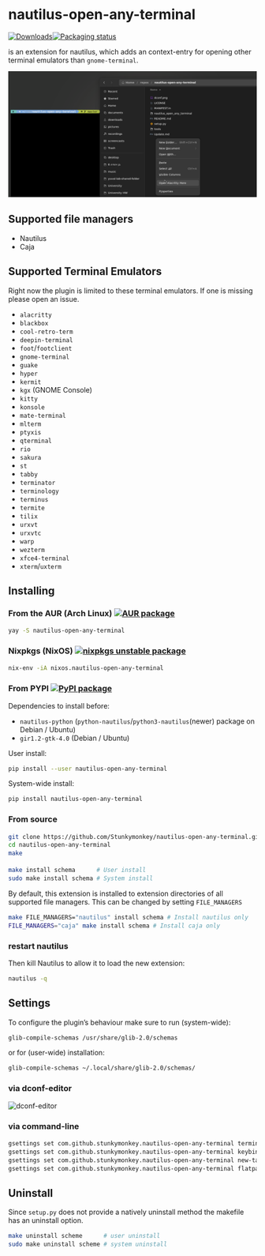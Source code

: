 # nautilus-open-any-terminal

[![Downloads](https://pepy.tech/badge/nautilus-open-any-terminal)](https://pepy.tech/project/nautilus-open-any-terminal)[![Packaging status](https://repology.org/badge/tiny-repos/nautilus-open-any-terminal.svg)](https://repology.org/project/nautilus-open-any-terminal/versions)

is an extension for nautilus, which adds an context-entry for opening other terminal emulators than `gnome-terminal`.

![screenshot](./screenshot.png)

## Supported file managers
- Nautilus
- Caja

## Supported Terminal Emulators

Right now the plugin is limited to these terminal emulators. If one is missing please open an issue.

- `alacritty`
- `blackbox`
- `cool-retro-term`
- `deepin-terminal`
- `foot`/`footclient`
- `gnome-terminal`
- `guake`
- `hyper`
- `kermit`
- `kgx` (GNOME Console)
- `kitty`
- `konsole`
- `mate-terminal`
- `mlterm`
- `ptyxis`
- `qterminal`
- `rio`
- `sakura`
- `st`
- `tabby`
- `terminator`
- `terminology`
- `terminus`
- `termite`
- `tilix`
- `urxvt`
- `urxvtc`
- `warp`
- `wezterm`
- `xfce4-terminal`
- `xterm`/`uxterm`

## Installing

### From the AUR (Arch Linux) [![AUR  package](https://repology.org/badge/version-for-repo/aur/nautilus-open-any-terminal.svg)](https://repology.org/project/nautilus-open-any-terminal/versions)

```bash
yay -S nautilus-open-any-terminal
```

### Nixpkgs (NixOS) [![nixpkgs unstable package](https://repology.org/badge/version-for-repo/nix_unstable/nautilus-open-any-terminal.svg)](https://repology.org/project/nautilus-open-any-terminal/versions)

```bash
nix-env -iA nixos.nautilus-open-any-terminal
```

### From PYPI [![PyPI package](https://repology.org/badge/version-for-repo/pypi/nautilus-open-any-terminal.svg)](https://repology.org/project/nautilus-open-any-terminal/versions)

Dependencies to install before:
- `nautilus-python` (`python-nautilus`/`python3-nautilus`(newer) package on Debian / Ubuntu)
- `gir1.2-gtk-4.0` (Debian / Ubuntu)

User install:

```bash
pip install --user nautilus-open-any-terminal
```

System-wide install:

```bash
pip install nautilus-open-any-terminal
```

### From source
```sh
git clone https://github.com/Stunkymonkey/nautilus-open-any-terminal.git
cd nautilus-open-any-terminal
make

make install schema      # User install
sudo make install schema # System install
```
By default, this extension is installed to extension directories of all
supported file managers. This can be changed by setting `FILE_MANAGERS`

```sh
make FILE_MANAGERS="nautilus" install schema # Install nautilus only
FILE_MANAGERS="caja" make install schema # Install caja only
```

### restart nautilus

Then kill Nautilus to allow it to load the new extension:

```bash
nautilus -q
```

## Settings

To configure the plugin’s behaviour make sure to run (system-wide):

```bash
glib-compile-schemas /usr/share/glib-2.0/schemas
```

or for (user-wide) installation:

```bash
glib-compile-schemas ~/.local/share/glib-2.0/schemas/
```

### via dconf-editor

![dconf-editor](dconf.png)

### via command-line

```bash
gsettings set com.github.stunkymonkey.nautilus-open-any-terminal terminal alacritty
gsettings set com.github.stunkymonkey.nautilus-open-any-terminal keybindings '<Ctrl><Alt>t'
gsettings set com.github.stunkymonkey.nautilus-open-any-terminal new-tab true
gsettings set com.github.stunkymonkey.nautilus-open-any-terminal flatpak system
```

## Uninstall
Since `setup.py` does not provide a natively uninstall method the makefile has an uninstall option.

```sh
make uninstall scheme      # user uninstall
sudo make uninstall scheme # system uninstall
```
